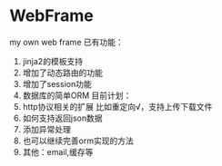 # WebFrame
my own web frame
已有功能：
1. jinja2的模板支持
2. 增加了动态路由的功能
3. 增加了session功能
4. 数据库的简单ORM
目前计划：
1. http协议相关的扩展 
比如重定向√，支持上传下载文件
2. 如何支持返回json数据
3. 添加异常处理
4. 也可以继续完善orm实现的方法
5. 其他：email,缓存等
